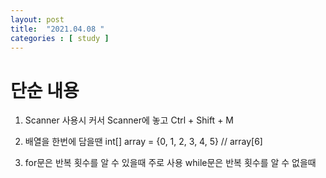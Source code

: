 ```yaml
---
layout: post
title:  "2021.04.08 "
categories : [ study ]
---
```


# 단순 내용
1. Scanner 사용시 커서 Scanner에 놓고 Ctrl + Shift + M

2. 배열을 한번에 담을땐 int[] array = {0, 1, 2, 3, 4, 5} // array[6]

3. for문은 반복 횟수를 알 수 있을때 주로 사용
   while문은 반복 횟수를 알 수 없을때